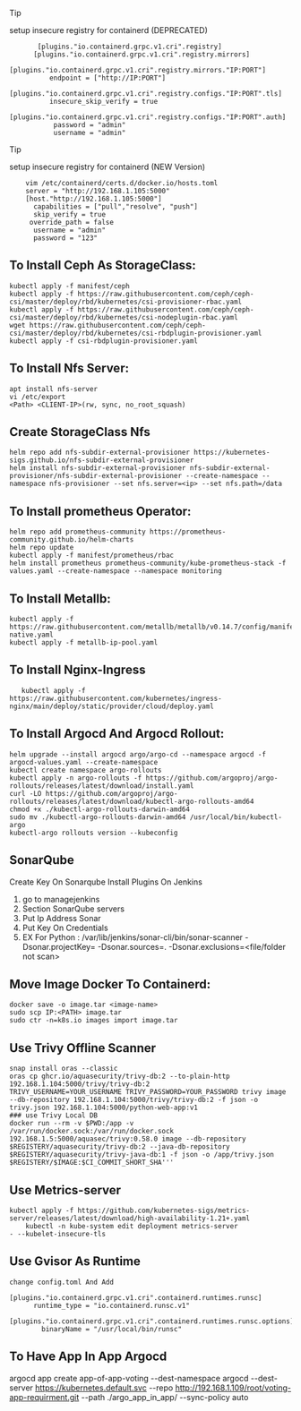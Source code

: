 > [!TIP]
> setup insecure registry for containerd (DEPRECATED)
```
       [plugins."io.containerd.grpc.v1.cri".registry]
      [plugins."io.containerd.grpc.v1.cri".registry.mirrors]
        [plugins."io.containerd.grpc.v1.cri".registry.mirrors."IP:PORT"]
          endpoint = ["http://IP:PORT"]
        [plugins."io.containerd.grpc.v1.cri".registry.configs."IP:PORT".tls]
          insecure_skip_verify = true
        [plugins."io.containerd.grpc.v1.cri".registry.configs."IP:PORT".auth]
           password = "admin"
           username = "admin"
```
> [!TIP]
> setup insecure registry for containerd (NEW Version)
```
    vim /etc/containerd/certs.d/docker.io/hosts.toml
    server = "http://192.168.1.105:5000"
    [host."http://192.168.1.105:5000"]
      capabilities = ["pull","resolve", "push"]
      skip_verify = true
     override_path = false
      username = "admin"
      password = "123"
```
## To Install Ceph As StorageClass:
    kubectl apply -f manifest/ceph
    kubectl apply -f https://raw.githubusercontent.com/ceph/ceph-csi/master/deploy/rbd/kubernetes/csi-provisioner-rbac.yaml
    kubectl apply -f https://raw.githubusercontent.com/ceph/ceph-csi/master/deploy/rbd/kubernetes/csi-nodeplugin-rbac.yaml
    wget https://raw.githubusercontent.com/ceph/ceph-csi/master/deploy/rbd/kubernetes/csi-rbdplugin-provisioner.yaml
    kubectl apply -f csi-rbdplugin-provisioner.yaml
## To Install Nfs Server:
    apt install nfs-server
    vi /etc/export
    <Path> <CLIENT-IP>(rw, sync, no_root_squash)
## Create StorageClass Nfs
    helm repo add nfs-subdir-external-provisioner https://kubernetes-sigs.github.io/nfs-subdir-external-provisioner
    helm install nfs-subdir-external-provisioner nfs-subdir-external-provisioner/nfs-subdir-external-provisioner --create-namespace --namespace nfs-provisioner --set nfs.server=<ip> --set nfs.path=/data
## To Install prometheus Operator:
    helm repo add prometheus-community https://prometheus-community.github.io/helm-charts
    helm repo update
    kubectl apply -f manifest/prometheus/rbac
    helm install prometheus prometheus-community/kube-prometheus-stack -f values.yaml --create-namespace --namespace monitoring
## To Install Metallb:
    kubectl apply -f https://raw.githubusercontent.com/metallb/metallb/v0.14.7/config/manifests/metallb-native.yaml
    kubectl apply -f metallb-ip-pool.yaml
## To Install Nginx-Ingress
       kubectl apply -f https://raw.githubusercontent.com/kubernetes/ingress-nginx/main/deploy/static/provider/cloud/deploy.yaml
## To Install Argocd And Argocd Rollout:
    helm upgrade --install argocd argo/argo-cd --namespace argocd -f argocd-values.yaml --create-namespace
    kubectl create namespace argo-rollouts
    kubectl apply -n argo-rollouts -f https://github.com/argoproj/argo-rollouts/releases/latest/download/install.yaml
    curl -LO https://github.com/argoproj/argo-rollouts/releases/latest/download/kubectl-argo-rollouts-amd64
    chmod +x ./kubectl-argo-rollouts-darwin-amd64
    sudo mv ./kubectl-argo-rollouts-darwin-amd64 /usr/local/bin/kubectl-argo 
    kubectl-argo rollouts version --kubeconfig 
## SonarQube
   Create Key On Sonarqube
   Install Plugins On Jenkins
   1) go to managejenkins
   2) Section SonarQube servers
   3) Put Ip Address Sonar
   4) Put Key On Credentials
   5) EX For Python : /var/lib/jenkins/sonar-cli/bin/sonar-scanner -Dsonar.projectKey=<Project-Name> -Dsonar.sources=.  -Dsonar.exclusions=<file/folder not scan>
## Move Image Docker To Containerd:
    docker save -o image.tar <image-name>
    sudo scp IP:<PATH> image.tar
    sudo ctr -n=k8s.io images import image.tar
## Use Trivy Offline Scanner
    snap install oras --classic
    oras cp ghcr.io/aquasecurity/trivy-db:2 --to-plain-http 192.168.1.104:5000/trivy/trivy-db:2
    TRIVY_USERNAME=YOUR_USERNAME TRIVY_PASSWORD=YOUR_PASSWORD trivy image --db-repository 192.168.1.104:5000/trivy/trivy-db:2 -f json -o trivy.json 192.168.1.104:5000/python-web-app:v1 
    ### use Trivy Local DB
    docker run --rm -v $PWD:/app -v /var/run/docker.sock:/var/run/docker.sock 192.168.1.5:5000/aquasec/trivy:0.58.0 image --db-repository $REGISTERY/aquasecurity/trivy-db:2 --java-db-repository $REGISTERY/aquasecurity/trivy-java-db:1 -f json -o /app/trivy.json  $REGISTERY/$IMAGE:$CI_COMMIT_SHORT_SHA'''
    
## Use Metrics-server 
    kubectl apply -f https://github.com/kubernetes-sigs/metrics-server/releases/latest/download/high-availability-1.21+.yaml
        kubectl -n kube-system edit deployment metrics-server
    - --kubelet-insecure-tls
## Use Gvisor As Runtime 
    change config.toml And Add 
            [plugins."io.containerd.grpc.v1.cri".containerd.runtimes.runsc]
          runtime_type = "io.containerd.runsc.v1"
          [plugins."io.containerd.grpc.v1.cri".containerd.runtimes.runsc.options]
            binaryName = "/usr/local/bin/runsc"
## To Have App In App Argocd 
   
   argocd app create app-of-app-voting --dest-namespace argocd --dest-server https://kubernetes.default.svc --repo http://192.168.1.109/root/voting-app-requirment.git --path ./argo_app_in_app/ --sync-policy auto
